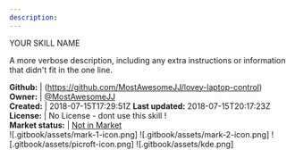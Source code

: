 ```yaml
---
description: 
---
```

YOUR SKILL NAME

A more verbose description, including any extra instructions or
information that didn't fit in the one line.

**Github:** | (https://github.com/MostAwesomeJJ/lovey-laptop-control)  
**Owner:** | [@MostAwesomeJJ](https://github.com/MostAwesomeJJ)  
**Created:** | 2018-07-15T17:29:51Z  **Last updated:** 2018-07-15T20:17:23Z  
**License:** | No License - dont use this skill !  
**Market status:** | [Not in Market](https://market.mycroft.ai/skill/)  
 ![.gitbook/assets/mark-1-icon.png]  ![.gitbook/assets/mark-2-icon.png]  ![.gitbook/assets/picroft-icon.png]  ![.gitbook/assets/kde.png]  
